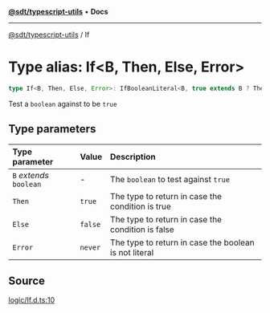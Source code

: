 [**@sdt/typescript-utils**](../README.md) • **Docs**

***

[@sdt/typescript-utils](../globals.md) / If

# Type alias: If\<B, Then, Else, Error\>

```ts
type If<B, Then, Else, Error>: IfBooleanLiteral<B, true extends B ? Then : Else, Error>;
```

Test a `boolean` against to be `true`

## Type parameters

| Type parameter | Value | Description |
| :------ | :------ | :------ |
| `B` *extends* `boolean` | - | The `boolean` to test against `true` |
| `Then` | `true` | The type to return in case the condition is true |
| `Else` | `false` | The type to return in case the condition is false |
| `Error` | `never` | The type to return in case the boolean is not literal |

## Source

[logic/If.d.ts:10](https://github.com/sylvaindethier/typescript-utils/blob/83679697f5d7fa0b2956157cf34be5813a5e5434/types/logic/If.d.ts#L10)

